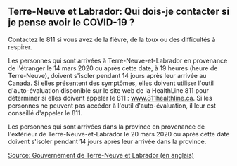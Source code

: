 ## Terre-Neuve et Labrador: Qui dois-je contacter si je pense avoir le COVID-19 ?

Contactez le 811 si vous avez de la fièvre, de la toux ou des difficultés à respirer.

Les personnes qui sont arrivées à Terre-Neuve-et-Labrador en provenance de l'étranger le 14 mars 2020 ou après cette date, à 19 heures (heure de Terre-Neuve), doivent s'isoler pendant 14 jours après leur arrivée au Canada. Si elles présentent des symptômes, elles doivent utiliser l'outil d'auto-évaluation disponible sur le site web de la HealthLine 811 pour déterminer si elles doivent appeler le 811 : www.811healthline.ca. Si les personnes ne peuvent pas accéder à l'outil d'auto-évaluation, il leur est conseillé d'appeler le 811.

Les personnes qui sont arrivées dans la province en provenance de l'extérieur de Terre-Neuve-et-Labrador le 20 mars 2020 ou après cette date doivent s'isoler pendant 14 jours après leur arrivée dans la province.

[Source: Gouvernement de Terre-Neuve et Labrador (en anglais)](https://www.gov.nl.ca/covid-19/)
